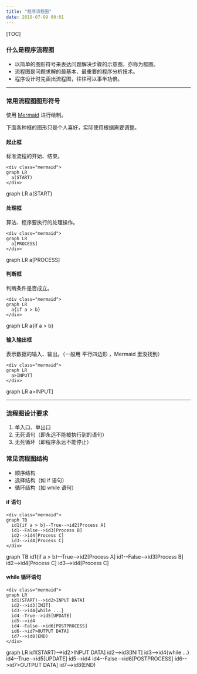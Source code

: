 ```yaml
---
title: "程序流程图"
date: 2019-07-09 00:01
---
```


[TOC]

### 什么是程序流程图

- 以简单的图形符号来表达问题解决步骤的示意图，亦称为框图。
- 流程图是问题求解的最基本、最重要的程序分析技术。
- 程序设计时先画出流程图，往往可以事半功倍。

---

### 常用流程图图形符号

使用 [Mermaid](https://mermaidjs.github.io/) 进行绘制。

下面各种框的图形只是个人喜好，实际使用根据需要调整。

#### 起止框

标准流程的开始、结束。

```
<div class="mermaid">
graph LR
  a(START)
</div>
```

<div class="mermaid">
graph LR
  a(START)
</div>

#### 处理框

算法、程序要执行的处理操作。

```
<div class="mermaid">
graph LR
  a[PROCESS]
</div>
```

<div class="mermaid">
graph LR
  a[PROCESS]
</div>

#### 判断框

判断条件是否成立。

```
<div class="mermaid">
graph LR
  a{if a > b}
</div>
```

<div class="mermaid">
graph LR
  a{if a > b}
</div>

#### 输入输出框

表示数据的输入、输出。（一般用 平行四边形 ，Mermaid 里没找到）

```
<div class="mermaid">
graph LR
  a>INPUT]
</div>
```

<div class="mermaid">
graph LR
  a>INPUT]
</div>

---

### 流程图设计要求

1. 单入口、单出口
2. 无死语句（即永远不能被执行到的语句）
3. 无死循环（即程序永远不能停止）

### 常见流程图结构

- 顺序结构
- 选择结构（如 if 语句）
- 循环结构（如 while 语句）

#### if 语句

```
<div class="mermaid">
graph TB
  id1{if a > b}--True-->id2[Process A]
  id1--False-->id3[Process B]
  id2-->id4[Process C]
  id3-->id4[Process C]
</div>
```

<div class="mermaid">
graph TB
  id1{if a > b}--True-->id2[Process A]
  id1--False-->id3[Process B]
  id2-->id4[Process C]
  id3-->id4[Process C]
</div>

#### while 循环语句

```
<div class="mermaid">
graph LR
  id1(START)-->id2>INPUT DATA]
  id2-->id3[INIT]
  id3-->id4{while ...}
  id4--True-->id5[UPDATE]
  id5-->id4
  id4--False-->id6[POSTPROCESS]
  id6-->id7>OUTPUT DATA]
  id7-->id8(END)
</div>
```

<div class="mermaid">
graph LR
  id1(START)-->id2>INPUT DATA]
  id2-->id3[INIT]
  id3-->id4{while ...}
  id4--True-->id5[UPDATE]
  id5-->id4
  id4--False-->id6[POSTPROCESS]
  id6-->id7>OUTPUT DATA]
  id7-->id8(END)
</div>
